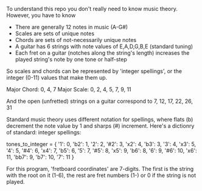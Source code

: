To understand this repo you don't really need to know music theory.
However, you have to know
- There are generally 12 notes in music (A-G#)
- Scales are sets of unique notes
- Chords are sets of not-necessarily unique notes
- A guitar has 6 strings with note values of E,A,D,G,B,E (standard tuning)
- Each fret on a guitar (notches along the string's length) increases the played string's note by one tone or half-step

So scales and chords can be represented by 'integer spellings', or the integer
(0-11) values that make them up. 

Major Chord: 0, 4, 7
Major Scale:     0, 2, 4, 5, 7, 9, 11

And the open (unfretted) strings on a guitar correspond to 7, 12, 17, 22, 26, 31 

Standard music theory uses different notation for spellings, where flats (b) decrement
the note value by 1 and sharps (#) increment. Here's a dictionry of standard: integer spellings:

tones_to_integer = {
    '1': 0, 'b2': 1, '2': 2, '#2': 3, 'x2': 4, 'b3': 3, '3': 4, 'x3': 5, '4': 5, '#4': 6, 'x4': 7,
    'b5': 6, '5': 7, '#5': 8, 'x5': 9, 'b6': 8, '6': 9, '#6': 10, 'x6': 11, 'bb7': 9, 'b7': 10, '7': 11
}

For this program, 'fretboard coordinates' are 7-digits. The first is the string with the root on it 
(1-6), the rest are fret numbers (1-) or 0 if the string is not played.

